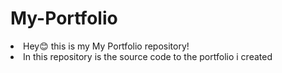 # My-Portfolio
 <li>Hey😊 this is my My Portfolio repository!</li>
 <li>In this repository is the source code to the portfolio i created</li>

